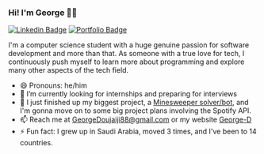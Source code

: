 ### Hi! I'm George 👨‍💻

[![Linkedin Badge](https://img.shields.io/badge/-LinkedIn-0e76a8?style=flat-square&logo=Linkedin&logoColor=white)](https://www.linkedin.com/in/george-doujaiji/)
[![Portfolio Badge](https://img.shields.io/badge/George%20D-Portfolio-darkred)](https://georged88.github.io/GeorgeD-Portfolio/)

I'm a computer science student with a huge genuine passion for software development and more than that. As someone with a true love for tech, I continuously push myself to learn more about programming and explore many other aspects of the tech field.

- 😄 Pronouns: he/him
- 🔭 I’m currently looking for internships and preparing for interviews
- 🌱 I just finished up my biggest project, a [Minesweeper solver/bot](https://github.com/GeorgeD88/Minesweeper-Solver), and I'm gonna move on to some big project plans involving the Spotify API.
- 📫 Reach me at [GeorgeDoujaiji88@gmail.com](mailto:GeorgeDoujaiji88@gmail.com) or my website [George-D](https://georged88.github.io/GeorgeD-Portfolio/)
- ⚡ Fun fact: I grew up in Saudi Arabia, moved 3 times, and I've been to 14 countries.
